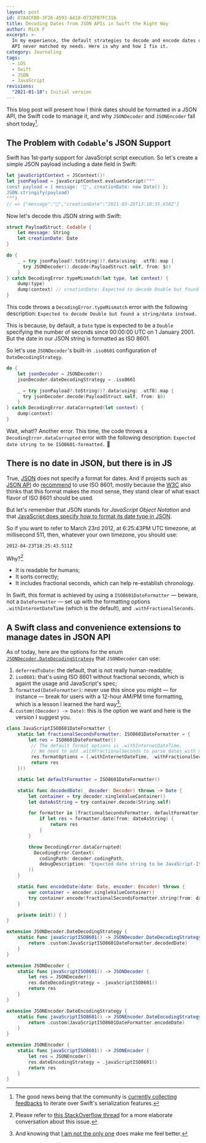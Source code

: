 ```yaml
---
layout: post
id: 07A4CFB0-3F26-4593-A418-0732FB7FC316
title: Decoding Dates from JSON APIs in Swift the Right Way
author: Mick F
excerpt: >-
  In my experience, the default strategies to decode and encode dates of JSON
  API never matched my needs. Here is why and how I fix it.
category: Journaling
tags:
  - iOS
  - Swift
  - JSON
  - JavaScript
revisions:
  "2021-01-18": Initial version
---
```


This blog post will present how I think dates should be formatted in a JSON API,
the Swift code to manage it, and why `JSONDecoder` and `JSONEncoder` fall short
today[^3].

## The Problem with `Codable`'s JSON Support

Swift has 1st-party support for JavaScript script execution. So let's create a
simple JSON payload including a date field in Swift:

```swift
let javaScriptContext = JSContext()!
let jsonPayload = javaScriptContext.evaluateScript("""
const payload = { message: '👋', creationDate: new Date() };
JSON.stringify(payload)
""")
// => {"message":"👋","creationDate":"2021-03-28T13:10:35.656Z"}
```

Now let's decode this JSON string with Swift:

```swift
struct PayloadStruct: Codable {
    let message: String
    let creationDate: Date
}

do {
    _ = try jsonPayload?.toString()?.data(using: .utf8).map {
      try JSONDecoder().decode(PayloadStruct.self, from: $0)
    }
} catch DecodingError.typeMismatch(let type, let context) {
    dump(type)
    dump(context) // creationDate: Expected to decode Double but found a string/data instead.
}
```

This code throws a `DecodingError.typeMismatch` error with the following
description: `Expected to decode Double but found a string/data instead.`

This is because, by default, a `Date` type is expected to be a `Double`
specifying the number of seconds since 00:00:00 UTC on 1 January 2001. But the
date in our JSON string is formatted as ISO 8601.

So let's use `JSONDecoder`'s built-in `.iso8601` configuration of
`DateDecodingStrategy`.

```swift
do {
    let jsonDecoder = JSONDecoder()
    jsonDecoder.dateDecodingStrategy = .iso8601

    _ = try jsonPayload?.toString()?.data(using: .utf8).map {
      try jsonDecoder.decode(PayloadStruct.self, from: $0)
    }
} catch DecodingError.dataCorrupted(let context) {
    dump(context)
}
```

Wait, what⁉︎ Another error. This time, the code throws a
`DecodingError.dataCorrupted` error with the following description:
`Expected date string to be ISO8601-formatted.` 🤔

## There is no date in JSON, but there is in JS

True, [JSON][1] does not specify a format for dates. And if projects such as
[JSON API][3] do [recommend][4] to use ISO 8601, mostly because the [W3C][5]
also thinks that this format makes the most sense, they stand clear of what
exact flavor of ISO 8601 should be used.

But let's remember that JSON stands for _JavaScript Object Notation_ and that
[JavaScript does specify how to format its date type in JSON][2].

So if you want to refer to March 23rd 2012, at 6:25:43PM UTC timezone, at
millisecond 511, then, whatever your own timezone, you should use:

```
2012-04-23T18:25:43.511Z
```

Why?[^1]

- It is readable for humans;
- It sorts correctly;
- It includes fractional seconds, which can help re-establish chronology.

In Swift, this format is achieved by using a `ISO8601DateFormatter` — beware,
not a `DateFormatter` — set up with the formatting options
`.withInternetDateTime` (which is the default), and `.withFractionalSeconds`.

## A Swift class and convenience extensions to manage dates in JSON API

As of today, here are the options for the enum
[`JSONDecoder.DateDecodingStrategy`][7] that `JSONDecoder` can use:

1. `deferredToDate`: the default, that is not really human-readable;
2. `iso8601`: that's using ISO 8601 without fractional seconds, which is againt
   the usage and JavaScript's spec;
3. `formatted(DateFormatter)`: never use this since you might — for instance —
   break for users with a 12-hour AM/PM time formatting, which is a lesson I
   learned the hard way[^2];
4. `custom((Decoder) -> Date)`: this is the option we want and here is the
   version I suggest you.

```swift
class JavaScriptISO8601DateFormatter {
    static let fractionalSecondsFormatter: ISO8601DateFormatter = {
        let res = ISO8601DateFormatter()
         // The default format options is .withInternetDateTime.
         // We need to add .withFractionalSeconds to parse dates with milliseconds.
         res.formatOptions = [.withInternetDateTime, .withFractionalSeconds]
         return res
    }()

    static let defaultFormatter = ISO8601DateFormatter()

    static func decodedDate(_ decoder: Decoder) throws -> Date {
        let container = try decoder.singleValueContainer()
        let dateAsString = try container.decode(String.self)

        for formatter in [fractionalSecondsFormatter, defaultFormatter] {
            if let res = formatter.date(from: dateAsString) {
                return res
            }
        }

        throw DecodingError.dataCorrupted(
          DecodingError.Context(
            codingPath: decoder.codingPath,
            debugDescription: "Expected date string to be JavaScript-ISO8601-formatted."
        ))
    }

    static func encodeDate(date: Date, encoder: Encoder) throws {
        var container = encoder.singleValueContainer()
        try container.encode(fractionalSecondsFormatter.string(from: date))
    }

    private init() { }
}

extension JSONDecoder.DateDecodingStrategy {
    static func javaScriptISO8601() -> JSONDecoder.DateDecodingStrategy {
        return .custom(JavaScriptISO8601DateFormatter.decodedDate)
    }
}

extension JSONDecoder {
    static func javaScriptISO8601() -> JSONDecoder {
        let res = JSONDecoder()
        res.dateDecodingStrategy = .javaScriptISO8601()
        return res
    }
}

extension JSONEncoder.DateEncodingStrategy {
    static func javaScriptISO8601() -> JSONEncoder.DateEncodingStrategy {
        return .custom(JavaScriptISO8601DateFormatter.encodeDate)
    }
}

extension JSONEncoder {
    static func javaScriptISO8601() -> JSONEncoder {
        let res = JSONEncoder()
        res.dateEncodingStrategy = .javaScriptISO8601()
        return res
    }
}
```

[^1]:
    Please refer to [this StackOverflow thread][6] for a more elaborate
    conversation about this issue.

[^2]: And knowing that [I am not the only one][8] does make me feel better.
[^3]:
    The good news being that the community is [currently collecting
    feedbacks][9] to iterate over Swift's serialization features.

[1]: https://www.json.org/
[2]:
  https://developer.mozilla.org/en-US/docs/Web/JavaScript/Reference/Global_Objects/Date/toJSON
[3]: https://jsonapi.org/
[4]: https://jsonapi.org/recommendations/#date-and-time-fields
[5]: https://www.w3.org/TR/NOTE-datetime
[6]:
  https://stackoverflow.com/questions/10286204/what-is-the-right-json-date-format
[7]:
  https://developer.apple.com/documentation/foundation/jsondecoder/datedecodingstrategy
[8]:
  https://github.com/Ranchero-Software/NetNewsWire/commit/afbe25a26c291dc5d006dfda2eb4650bcaa9f9f7
[9]: https://forums.swift.org/t/serialization-in-swift/46641
